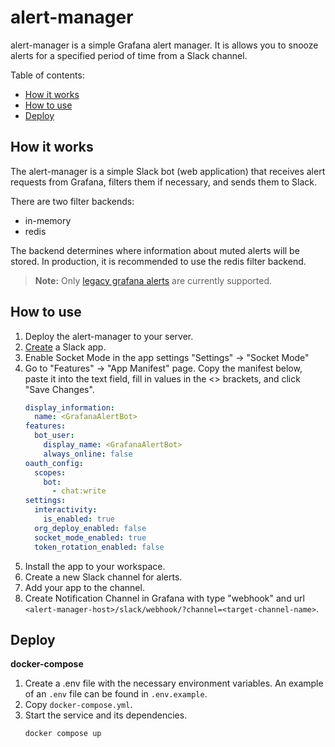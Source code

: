 alert-manager
=============

alert-manager is a simple Grafana alert manager. It is allows you to snooze alerts for
a specified period of time from a Slack channel.

Table of contents:

- [How it works](#how-it-works)
- [How to use](#how-to-use)
- [Deploy](#deploy)


## How it works

The alert-manager is a simple Slack bot (web application) that receives alert requests
from Grafana, filters them if necessary, and sends them to Slack.

There are two filter backends:
- in-memory
- redis

The backend determines where information about muted alerts will be stored. In production,
it is recommended to use the redis filter backend.

> **Note:** Only [legacy grafana alerts](https://grafana.com/docs/grafana/latest/alerting/legacy-alerting-deprecation/) 
> are currently supported.


## How to use

1. Deploy the alert-manager to your server.
2. [Create](https://api.slack.com/apps) a Slack app.
3. Enable Socket Mode in the app settings "Settings" -> "Socket Mode"
4. Go to "Features" -> "App Manifest" page. Copy the manifest below, paste it into the
   text field, fill in values in the <> brackets, and click "Save Changes".
    ```yaml
    display_information:
      name: <GrafanaAlertBot>
    features:
      bot_user:
        display_name: <GrafanaAlertBot>
        always_online: false
    oauth_config:
      scopes:
        bot:
          - chat:write
    settings:
      interactivity:
        is_enabled: true
      org_deploy_enabled: false
      socket_mode_enabled: true
      token_rotation_enabled: false
    ```
5. Install the app to your workspace.
6. Create a new Slack channel for alerts.
7. Add your app to the channel.
8. Create Notification Channel in Grafana with type "webhook" and url
   `<alert-manager-host>/slack/webhook/?channel=<target-channel-name>`.


## Deploy

**docker-compose**

1. Create a .env file with the necessary environment variables.
   An example of an `.env` file can be found in `.env.example`.
2. Copy `docker-compose.yml`.
3. Start the service and its dependencies.
   ```
   docker compose up
   ```
